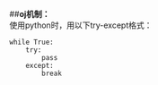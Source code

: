 ##**oj机制：**  
使用python时，用以下try-except格式：  
```
while True:
    try:
        pass
    except:
        break

```